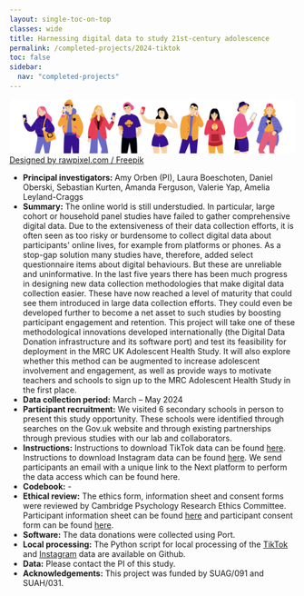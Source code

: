 ```yaml
---
layout: single-toc-on-top
classes: wide
title: Harnessing digital data to study 21st-century adolescence
permalink: /completed-projects/2024-tiktok
toc: false
sidebar:
  nav: "completed-projects"
---
```


<img src="/assets/images/adolescents-image.png" alt="alternative text" title="Designed by rawpixel.com / Freepik"/>
<a href="http://www.freepik.com">Designed by rawpixel.com / Freepik</a>

- **Principal investigators:** Amy Orben (PI), Laura Boeschoten, Daniel Oberski, Sebastian Kurten, Amanda Ferguson, Valerie Yap, Amelia Leyland-Craggs
- **Summary:** The online world is still understudied. In particular, large cohort or household panel studies have failed to gather comprehensive digital data. Due to the extensiveness of their data collection efforts, it is often seen as too risky or burdensome to collect digital data about participants' online lives, for example from platforms or phones. As a stop-gap solution many studies have, therefore, added select questionnaire items about digital behaviours. But these are unreliable and uninformative. 
In the last five years there has been much progress in designing new data collection methodologies that make digital data collection easier. These have now reached a level of maturity that could see them introduced in large data collection efforts. They could even be developed further to become a net asset to such studies by boosting participant engagement and retention. This project will take one of these methodological innovations developed internationally (the Digital Data Donation infrastructure and its software port) and test its feasibility for deployment in the MRC UK Adolescent Health Study. It will also explore whether this method can be augmented to increase adolescent involvement and engagement, as well as provide ways to motivate teachers and schools to sign up to the MRC Adolescent Health Study in the first place. 
- **Data collection period:** March – May 2024
- **Participant recruitment:** We visited 6 secondary schools in person to present this study opportunity. These schools were identified through searches on the Gov.uk website and through existing partnerships through previous studies with our lab and collaborators.
- **Instructions:** Instructions to download TikTok data can be found [here](https://www.orben.group/s/tiktok-mobile-data-request-guide.pdf). Instructions to download Instagram data can be found [here](https://www.orben.group/s/instagram-mobile-data-request-guide.pdf). We send participants an email with a unique link to the Next platform to perform the data access which can be found here.
- **Codebook:** -
- **Ethical review:** The ethics form, information sheet and consent forms were reviewed by Cambridge Psychology Research Ethics Committee. Participant information sheet can be found [here](https://www.orben.group/s/Participant-info-sheet) and participant consent form can be found [here](https://www.orben.group/s/Participant-Consent-form).
- **Software:** The data donations were collected using Port.
- **Local processing:** The Python script for local processing of the [TikTok](https://github.com/eyra/port-cambridge-tiktok) and [Instagram](https://github.com/eyra/port-cambridge-instagram) data are available on Github.
- **Data:** Please contact the PI of this study.
- **Acknowledgements:** This project was funded by SUAG/091 and SUAH/031.